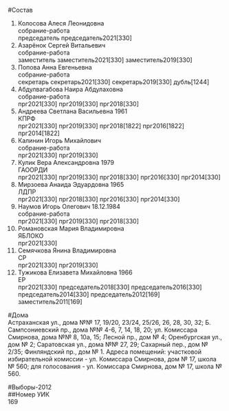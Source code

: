 #Состав  
1. Колосова Алеся Леонидовна  
    собрание-работа  
    председатель председатель2021[330]  
2. Азарёнок Сергей Витальевич  
    собрание-работа  
    заместитель заместитель2021[330] заместитель2019[330]  
3. Попова Анна Евгеньевна  
    собрание-работа  
    секретарь секретарь2021[330] секретарь2019[330] дубль[1244]  
4. Абдулвагабова Наира Абдулаховна  
    собрание-работа  
    прг2021[330] прг2019[330] прг2018[330]  
5. Андреева Светлана Васильевна 1961  
    КПРФ  
    прг2021[330] прг2019[330] прг2018[1822] прг2016[1822] прг2014[1822]  
6. Калинин Игорь Михайлович  
    собрание-работа  
    прг2021[330] прг2019[330]  
7. Кулик Вера Александровна 1979  
    ГАООРДИ  
    прг2021[330] прг2019[330] прг2018[330] прг2016[330] прг2014[330]  
8. Мирзоева Анаида Эдуардовна 1965  
    ЛДПР  
    прг2021[330] прг2018[330] прг2016[330] прг2014[330]  
9. Наумов Игорь Олегович 18.12.1984  
    собрание-работа  
    прг2021[330] прг2019[330] прг2018[330]  
10. Романовская Мария Владимировна  
    ЯБЛОКО  
    прг2021[330]  
11. Семячкова Янина Владимировна  
    СР  
    прг2021[330] прг2019[330]  
12. Тужикова Елизавета Михайловна 1966  
    ЕР  
    прг2021[330] председатель2018[330] председатель2016[330] председатель2014[330] председатель2012[169] заместитель2011[169]  

#Дома  
Астраханская ул., дома №№ 17, 19/20, 23/24, 25/26, 26, 28, 30, 32; Б. Сампсониевский пр., дома №№ 4-6, 7, 14, 18, 20; ул. Комиссара Смирнова, дома №№ 8, 10а, 15; Лесной пр., дом № 4; Оренбургская ул., дом № 2; Саратовская ул., дома №№ 27, 29; Сахарный пер., дом № 2/35; Финляндский пр., дом № 1. Адреса помещений: участковой избирательной комиссии - ул. Комиссара Смирнова, дом № 17, школа № 560; для голосования - ул. Комиссара Смирнова, дом № 17, школа № 560.  
  
#Выборы-2012  
##Номер УИК  
169  

